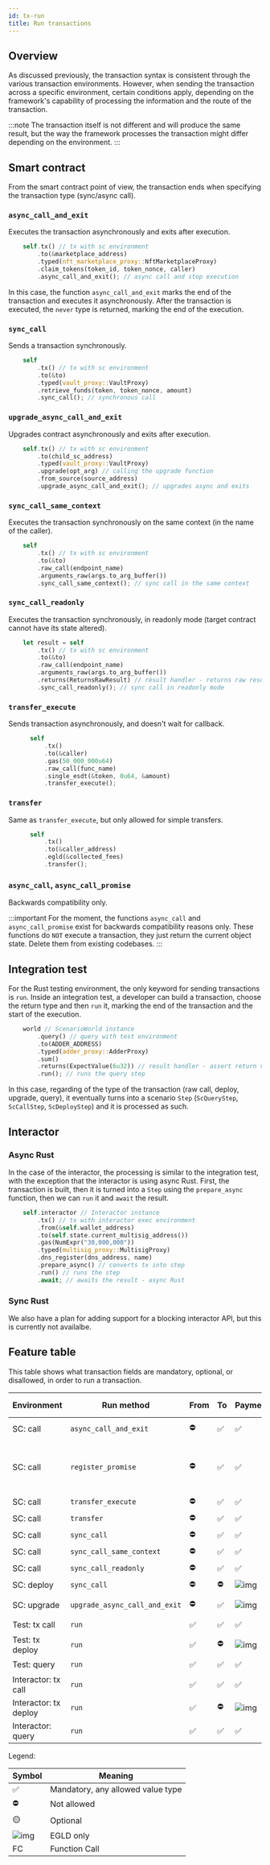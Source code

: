 ```yaml
---
id: tx-run
title: Run transactions
---
```


[comment]: # (mx-abstract)

## Overview

As discussed previously, the transaction syntax is consistent through the various transaction environments. However, when sending the transaction across a specific environment, certain conditions apply, depending on the framework's capability of processing the information and the route of the transaction.

:::note
The transaction itself is not different and will produce the same result, but the way the framework processes the transaction might differ depending on the environment.
:::

[comment]: # "mx-context-auto"

## Smart contract 

From the smart contract point of view, the transaction ends when specifying the transaction type (sync/async call).

[comment]: # "mx-context-auto"

### `async_call_and_exit` 

Executes the transaction asynchronously and exits after execution.

```rust title=contract.rs
    self.tx() // tx with sc environment
        .to(&marketplace_address)
        .typed(nft_marketplace_proxy::NftMarketplaceProxy)
        .claim_tokens(token_id, token_nonce, caller)
        .async_call_and_exit(); // async call and stop execution
```

In this case, the function `async_call_and_exit` marks the end of the transaction and executes it asynchronously. After the transaction is executed, the `never` type is returned, marking the end of the execution.

[comment]: # "mx-context-auto"

### `sync_call` 

Sends a transaction synchronously.

```rust title=contract.rs
    self
        .tx() // tx with sc environment
        .to(&to)
        .typed(vault_proxy::VaultProxy)
        .retrieve_funds(token, token_nonce, amount)
        .sync_call(); // synchronous call
```

[comment]: # "mx-context-auto"

### `upgrade_async_call_and_exit` 

Upgrades contract asynchronously and exits after execution.

```rust title=contract.rs
    self.tx() // tx with sc environment
        .to(child_sc_address)
        .typed(vault_proxy::VaultProxy)
        .upgrade(opt_arg) // calling the upgrade function
        .from_source(source_address)
        .upgrade_async_call_and_exit(); // upgrades async and exits
```

[comment]: # "mx-context-auto"

### `sync_call_same_context`

Executes the transaction synchronously on the same context (in the name of the caller).

```rust title=contract.rs
    self
        .tx() // tx with sc environment
        .to(&to)
        .raw_call(endpoint_name)
        .arguments_raw(args.to_arg_buffer())
        .sync_call_same_context(); // sync call in the same context
```

[comment]: # "mx-context-auto"

### `sync_call_readonly`

Executes the transaction synchronously, in readonly mode (target contract cannot have its state altered).

```rust title=contract.rs
    let result = self
        .tx() // tx with sc environment
        .to(&to)
        .raw_call(endpoint_name)
        .arguments_raw(args.to_arg_buffer())
        .returns(ReturnsRawResult) // result handler - returns raw result data
        .sync_call_readonly(); // sync call in readonly mode
```

### `transfer_execute`

Sends transaction asynchronously, and doesn't wait for callback.

```rust title=contract.rs
      self
          .tx()
          .to(&caller)
          .gas(50_000_000u64)
          .raw_call(func_name)
          .single_esdt(&token, 0u64, &amount)
          .transfer_execute();
```


### `transfer`

Same as `transfer_execute`, but only allowed for simple transfers.

```rust title=contract.rs
      self
          .tx()
          .to(&caller_address)
          .egld(&collected_fees)
          .transfer();
```


[comment]: # "mx-context-auto"

### `async_call`, `async_call_promise`

Backwards compatibility only.

:::important
For the moment, the functions `async_call` and `async_call_promise` exist for backwards compatibility reasons only. These functions do `NOT` execute a transaction, they just return the current object state. Delete them from existing codebases.
:::


[comment]: # "mx-context-auto"

## Integration test

For the Rust testing environment, the only keyword for sending transactions is `run`. Inside an integration test, a  developer can build a transaction, choose the return type and then `run` it, marking the end of the transaction and the start of the execution.

```rust title=blackbox_test.rs
    world // ScenarioWorld instance
        .query() // query with test environment
        .to(ADDER_ADDRESS)
        .typed(adder_proxy::AdderProxy)
        .sum()
        .returns(ExpectValue(6u32)) // result handler - assert return value
        .run(); // runs the query step
```

In this case, regarding of the type of the transaction (raw call, deploy, upgrade, query), it eventually turns into a scenario `Step` (`ScQueryStep`, `ScCallStep`, `ScDeployStep`) and it is processed as such. 


[comment]: # "mx-context-auto"

## Interactor

[comment]: # "mx-context-auto"

### Async Rust

In the case of the interactor, the processing is similar to the integration test, with the exception that the interactor is using async Rust. First, the transaction is built, then it is turned into a `Step` using the `prepare_async` function, then we can `run` it and `await` the result.

```rust title=interact.rs
    self.interactor // Interactor instance
        .tx() // tx with interactor exec environment
        .from(&self.wallet_address)
        .to(self.state.current_multisig_address())
        .gas(NumExpr("30,000,000"))
        .typed(multisig_proxy::MultisigProxy)
        .dns_register(dns_address, name)
        .prepare_async() // converts tx into step
        .run() // runs the step
        .await; // awaits the result - async Rust
```

[comment]: # "mx-context-auto"

### Sync Rust

We also have a plan for adding support for a blocking interactor API, but this is currently not availalbe.



[comment]: # "mx-context-auto"

## Feature table

This table shows what transaction fields are mandatory, optional, or disallowed, in order to run a transaction.

| Environment           | Run method                    |From| To | Payment                   | Gas | Data       | Result Handler |
| --------------------- | ----------------------------- | -- | -- | ------------------------- | --- | ---------- | -------------- |
| SC: call              | `async_call_and_exit`         | ⛔ | ✅ | ✅                         | ⛔  | FC or `()` | callback only  |
| SC: call              | `register_promise`            | ⛔ | ✅ | ✅                         | ✅  | FC         | callbacks only, with gas for callback |
| SC: call              | `transfer_execute`            | ⛔ | ✅ | ✅                         | ✅  | FC or `()` | ⛔ |
| SC: call              | `transfer`                    | ⛔ | ✅ | ✅                         | ✅  | `()`       | ⛔ |
| SC: call              | `sync_call`                   | ⛔ | ✅ | ✅                         | 🟡  | FC         | ✅ |
| SC: call              | `sync_call_same_context`      | ⛔ | ✅ | ✅                         | 🟡  | FC         | ✅ |
| SC: call              | `sync_call_readonly`          | ⛔ | ✅ | ✅                         | 🟡  | FC         | ✅ |
| SC: deploy            | `sync_call`                   | ⛔ | ⛔ | ![img](/img/egld32x32.png) | 🟡  | deploy     | ✅|
| SC: upgrade           | `upgrade_async_call_and_exit` | ⛔ | ✅ | ![img](/img/egld32x32.png) | 🟡  | upgrade    | callback only |
| Test: tx call         | `run`                         | ✅ | ✅ | ✅                         | 🟡  | FC or `()` | ✅ |
| Test: tx deploy       | `run`                         | ✅ | ⛔ | ![img](/img/egld32x32.png) | 🟡  | deploy     | ✅ |
| Test: query           | `run`                         | ✅ | ✅ | ✅                         | ⛔  | FC         | ✅ |
| Interactor: tx call   | `run`                         | ✅ | ✅ | ✅                         | 🟡  | FC or `()` | ✅ |
| Interactor: tx deploy | `run`                         | ✅ | ⛔ | ![img](/img/egld32x32.png) | 🟡  | deploy     | ✅ |
| Interactor: query     | `run`                         | ✅ | ✅ | ✅                         | ⛔  | FC         | ✅ |

Legend:

| Symbol | Meaning     |
| ------ | ----------- |
| ✅     | Mandatory, any allowed value type |
| ⛔     | Not allowed |
| 🟡     | Optional    |
| ![img](/img/egld32x32.png) | EGLD only |
| FC    | Function Call |
